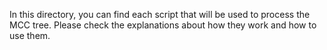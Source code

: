 In this directory, you can find each script that will be used to process the MCC tree. Please check the explanations about how they work and how to use them.
